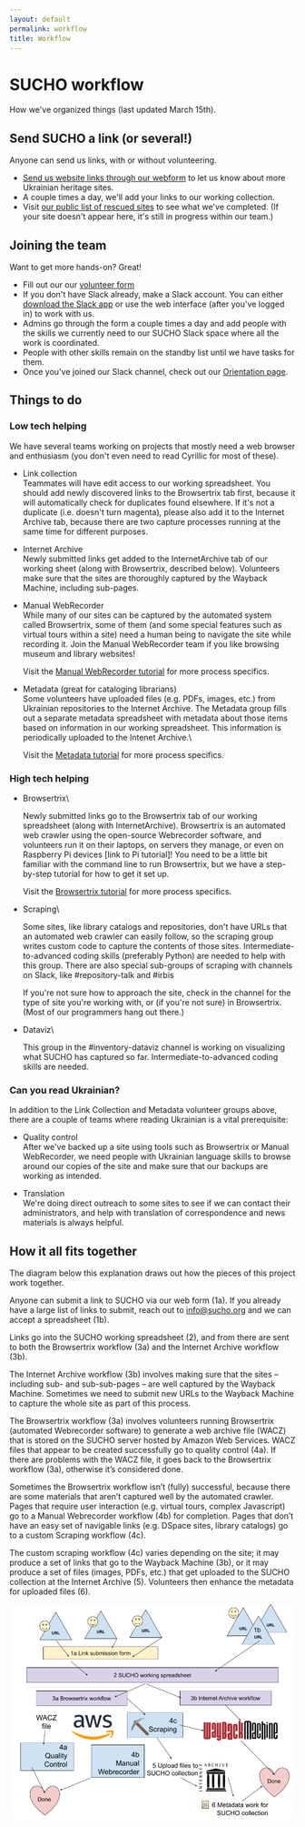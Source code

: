 ```yaml
---
layout: default
permalink: workflow
title: Workflow
---
```


# SUCHO workflow

How we've organized things (last updated March 15th).

## Send SUCHO a link (or several!)

Anyone can send us links, with or without volunteering.

-   [Send us website links through our webform](https://docs.google.com/forms/d/e/1FAIpQLSffa64-l6qXqEumAcf38OEOrTFeYZEmF531PNv9ZgzNFbcgxQ/viewform) to let us know about more Ukrainian heritage sites.
-   A couple times a day, we'll add your links to our working collection.
-   Visit [our public list of rescued sites](https://docs.google.com/spreadsheets/d/1zcrfKnuyG2VOGLvhfxPLiwBlUtGbf8ZzObuJyWkZW9k/edit#gid=0) to see what we've completed. (If your site doesn't appear here, it's still in progress within our team.)

## Joining the team


Want to get more hands-on? Great!

-   Fill out our our [volunteer form](https://docs.google.com/forms/d/e/1FAIpQLSc6KbhtEOI8zKsQmKT_waE1XlYEF1E6t-HzJ7Gc1EBfMvMg_A/viewform)
-   If you don't have Slack already, make a Slack account. You can either [download the Slack app](https://slack.com/downloads) or use the web interface (after you've logged in) to work with us.
-   Admins go through the form a couple times a day and add people with the skills we currently need to our SUCHO Slack space where all the work is coordinated.
-   People with other skills remain on the standby list until we have tasks for them.
-   Once you've joined our Slack channel, check out our [Orientation page](https://www.sucho.org/orientation).

## Things to do

### Low tech helping

We have several teams working on projects that mostly need a web browser and enthusiasm (you don't even need to read Cyrillic for most of these).

-   Link collection\
    Teammates will have edit access to our working spreadsheet. You should add newly discovered links to the Browsertrix tab first, because it will automatically check for duplicates found elsewhere. If it's not a duplicate (i.e. doesn't turn magenta), please also add it to the Internet Archive tab, because there are two capture processes running at the same time for different purposes.

-   Internet Archive\
    Newly submitted links get added to the InternetArchive tab of our working sheet (along with Browsertrix, described below). Volunteers make sure that the sites are thoroughly captured by the Wayback Machine, including sub-pages.

-   Manual WebRecorder\
    While many of our sites can be captured by the automated system called Browsertrix, some of them (and some special features such as virtual tours within a site) need a human being to navigate the site while recording it. Join the Manual WebRecorder team if you like browsing museum and library websites!

    Visit the [Manual WebRecorder tutorial](/webrecorder-browser-plugin-instructions) for more process specifics.

-   Metadata (great for cataloging librarians)\
    Some volunteers have uploaded files (e.g. PDFs, images, etc.) from Ukrainian repositories to the Internet Archive. The Metadata group fills out a separate metadata spreadsheet with metadata about those items based on information in our working spreadsheet. This information is periodically uploaded to the Intenet Archive.\
	
	Visit the [Metadata tutorial](https://docs.google.com/document/d/1qpax1HQmWOVXqbA9NTCU4WBZNWKfLPhUTqxs7s94Jas/edit#) for more process specifics.

### High tech helping

-   Browsertrix\

	Newly submitted links go to the Browsertrix tab of our working spreadsheet (along with InternetArchive). Browsertrix is an automated web crawler using the open-source Webrecorder software, and volunteers run it on their laptops, on servers they manage, or even on Raspberry Pi devices [link to Pi tutorial]! You need to be a little bit familiar with the command line to run Browsertrix, but we have a step-by-step tutorial for how to get it set up.

	Visit the [Browsertrix tutorial](/browsertrix) for more process specifics.

-   Scraping\

	Some sites, like library catalogs and repositories, don't have URLs that an automated web crawler can easily follow, so the scraping group writes custom code to capture the contents of those sites. Intermediate-to-advanced coding skills (preferably Python) are needed to help with this group. There are also special sub-groups of scraping with channels on Slack, like #repository-talk and #irbis

	If you're not sure how to approach the site, check in the channel for the type of site you're working with, or (if you're not sure) in Browsertrix. (Most of our programmers hang out there.)

-   Dataviz\

	This group in the #inventory-dataviz channel is working on visualizing what SUCHO has captured so far. Intermediate-to-advanced coding skills are needed.

### Can you read Ukrainian?

In addition to the Link Collection and Metadata volunteer groups above, there are a couple of teams where reading Ukrainian is a vital prerequisite:

-   Quality control\
    After we've backed up a site using tools such as Browsertrix or Manual WebRecorder, we need people with Ukrainian language skills to browse around our copies of the site and make sure that our backups are working as intended.

-   Translation\
    We're doing direct outreach to some sites to see if we can contact their administrators, and help with translation of correspondence and news materials is always helpful.
	
	
## How it all fits together

The diagram below this explanation draws out how the pieces of this project work together.

Anyone can submit a link to SUCHO via our web form (1a). If you already have a large list of links to submit, reach out to info@sucho.org and we can accept a spreadsheet (1b).

Links go into the SUCHO working spreadsheet (2), and from there are sent to both the Browsertrix workflow (3a) and the Internet Archive workflow (3b).

The Internet Archive workflow (3b) involves making sure that the sites – including sub- and sub-sub-pages – are well captured by the Wayback Machine. Sometimes we need to submit new URLs to the Wayback Machine to capture the whole site as part of this process.

The Browsertrix workflow (3a) involves volunteers running Browsertrix (automated Webrecorder software) to generate a web archive file (WACZ) that is stored on the SUCHO server hosted by Amazon Web Services. WACZ files that appear to be created successfully go to quality control (4a). If there are problems with the WACZ file, it goes back to the Browsertrix workflow (3a), otherwise it’s considered done.

Sometimes the Browsertrix workflow isn’t (fully) successful, because there are some materials that aren’t captured well by the automated crawler. Pages that require user interaction (e.g. virtual tours, complex Javascript) go to a Manual Webrecorder workflow (4b) for completion. Pages that don’t have an easy set of navigable links (e.g. DSpace sites, library catalogs) go to a custom Scraping workflow (4c).

The custom scraping workflow (4c) varies depending on the site; it may produce a set of links that go to the Wayback Machine (3b), or it may produce a set of files (images, PDFs, etc.) that get uploaded to the SUCHO collection at the Internet Archive (5). Volunteers then enhance the metadata for uploaded files (6).

![The SUCHO workflow as of March 15](/assets/images/sucho-workflow-mar15.png)
